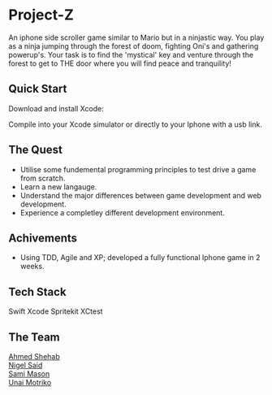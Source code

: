 # Project-Z

An iphone side scroller game similar to Mario but in a ninjastic way. You play as a ninja jumping through the forest of doom, fighting Oni's and gathering powerup's. Your task is to find the 'mystical' key and venture through the forest to get to THE door where you will find peace and tranquility!

## Quick Start

Download and install Xcode:

Compile into your Xcode simulator or directly to your Iphone with a usb link.

## The Quest

- Utilise some fundemental programming principles to test drive a game from scratch.
- Learn a new langauge.
- Understand the major differences between game development and web development.
- Experience a completley different development environment.

## Achivements

- Using TDD, Agile and XP; developed a fully functional Iphone game in 2 weeks.

## Tech Stack
Swift
Xcode
Spritekit
XCtest

## The Team
[Ahmed Shehab](https://github.com/hyper0009) \
[Nigel Said](https://github.com/ns-winter) \
[Sami Mason](https://github.com/immafirestarter) \
[Unai Motriko](https://github.com/motri) 


